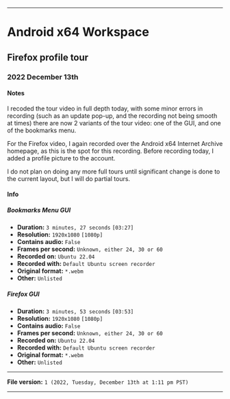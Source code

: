 
***

# Android x64 Workspace

## Firefox profile tour

### 2022 December 13th

#### Notes

I recoded the tour video in full depth today, with some minor errors in recording (such as an update pop-up, and the recording not being smooth at times) there are now 2 variants of the tour video: one of the GUI, and one of the bookmarks menu.

For the Firefox video, I again recorded over the Android x64 Internet Archive homepage, as this is the spot for this recording. Before recording today, I added a profile picture to the account.

I do not plan on doing any more full tours until significant change is done to the current layout, but I will do partial tours.

#### Info

##### Bookmarks Menu GUI

- **Duration:** `3 minutes, 27 seconds`  `[03:27]`
- **Resolution:** `1920x1080` `[1080p]`
- **Contains audio:** `False`
- **Frames per second:** `Unknown, either 24, 30 or 60`
- **Recorded on:** `Ubuntu 22.04`
- **Recorded with:** `Default Ubuntu screen recorder`
- **Original format:** `*.webm`
- **Other:** `Unlisted`

##### Firefox GUI

- **Duration:** `3 minutes, 53 seconds`  `[03:53]`
- **Resolution:** `1920x1080` `[1080p]`
- **Contains audio:** `False`
- **Frames per second:** `Unknown, either 24, 30 or 60`
- **Recorded on:** `Ubuntu 22.04`
- **Recorded with:** `Default Ubuntu screen recorder`
- **Original format:** `*.webm`
- **Other:** `Unlisted`

***

**File version:** `1 (2022, Tuesday, December 13th at 1:11 pm PST)`

***

